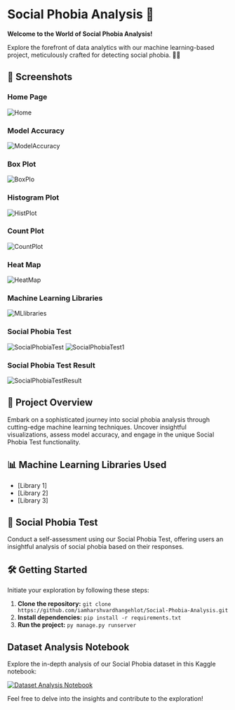 # Social Phobia Analysis 🚀

**Welcome to the World of Social Phobia Analysis!**

Explore the forefront of data analytics with our machine learning-based project, meticulously crafted for detecting social phobia. 🧠💡

## 📸 Screenshots

### Home Page
![Home](https://github.com/iamharshvardhangehlot/Social-Phobia-Analysis/assets/114102704/4f2d14d0-f46f-41cd-b151-90afc14b827c)

### Model Accuracy
![ModelAccuracy](https://github.com/iamharshvardhangehlot/Social-Phobia-Analysis/assets/114102704/d2e941f8-6990-4c05-afda-7c91a2bceb15)

### Box Plot
![BoxPlo](https://github.com/iamharshvardhangehlot/Social-Phobia-Analysis/assets/114102704/26c4b64c-5148-4391-8f64-50fd9a5941c3)

### Histogram Plot
![HistPlot](https://github.com/iamharshvardhangehlot/Social-Phobia-Analysis/assets/114102704/755bd391-8776-46a4-9186-125018a930de)

### Count Plot
![CountPlot](https://github.com/iamharshvardhangehlot/Social-Phobia-Analysis/assets/114102704/07a85d7a-cd6b-4819-b29e-5ee63e6dd37b)

### Heat Map
![HeatMap](https://github.com/iamharshvardhangehlot/Social-Phobia-Analysis/assets/114102704/f274a11e-4bbe-4943-b3aa-a6a766591a74)

### Machine Learning Libraries
![MLlibraries](https://github.com/iamharshvardhangehlot/Social-Phobia-Analysis/assets/114102704/da3e264f-5872-4164-9924-924a6826c598)

### Social Phobia Test
![SocialPhobiaTest](https://github.com/iamharshvardhangehlot/Social-Phobia-Analysis/assets/114102704/6be90829-1785-4366-bc2e-944275187f90)
![SocialPhobiaTest1](https://github.com/iamharshvardhangehlot/Social-Phobia-Analysis/assets/114102704/ff17a2e2-2e99-4a16-a86e-c09b94a4dba5)

### Social Phobia Test Result
![SocialPhobiaTestResult](https://github.com/iamharshvardhangehlot/Social-Phobia-Analysis/assets/114102704/5032fb16-9bee-4cac-8cc5-afe230f3bc10)


## 🚀 Project Overview

Embark on a sophisticated journey into social phobia analysis through cutting-edge machine learning techniques. Uncover insightful visualizations, assess model accuracy, and engage in the unique Social Phobia Test functionality.

## 📊 Machine Learning Libraries Used
- [Library 1]
- [Library 2]
- [Library 3]

## 📝 Social Phobia Test

Conduct a self-assessment using our Social Phobia Test, offering users an insightful analysis of social phobia based on their responses.

## 🛠️ Getting Started

Initiate your exploration by following these steps:
1. **Clone the repository:** `git clone https://github.com/iamharshvardhangehlot/Social-Phobia-Analysis.git`
2. **Install dependencies:** `pip install -r requirements.txt`
3. **Run the project:** `py manage.py runserver`

## Dataset Analysis Notebook

Explore the in-depth analysis of our Social Phobia dataset in this Kaggle notebook:

[![Dataset Analysis Notebook](https://www.kaggle.com/static/images/open-in-kaggle.svg)](https://www.kaggle.com/code/hvg730/cm-5-social-phobia-analysis)

Feel free to delve into the insights and contribute to the exploration!





